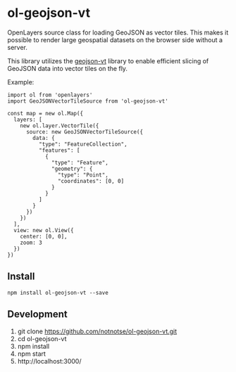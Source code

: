 # ol-geojson-vt

OpenLayers source class for loading GeoJSON as vector tiles. This makes it possible to render large geospatial datasets on the browser side without a server.

This library utilizes the [geojson-vt](https://github.com/mapbox/geojson-vt) library to enable efficient slicing of GeoJSON data into vector tiles on the fly.

Example:

```
import ol from 'openlayers'
import GeoJSONVectorTileSource from 'ol-geojson-vt'

const map = new ol.Map({
  layers: [
    new ol.layer.VectorTile({
      source: new GeoJSONVectorTileSource({
        data: {
          "type": "FeatureCollection",
          "features": [
            {
              "type": "Feature",
              "geometry": {
                "type": "Point",
                "coordinates": [0, 0]
              }
            }
          ]
        }
      })
    })
  ],
  view: new ol.View({
    center: [0, 0],
    zoom: 3
  })
})

```

## Install

`npm install ol-geojson-vt --save`

## Development

1. git clone https://github.com/notnotse/ol-geojson-vt.git
1. cd ol-geojson-vt
1. npm install
1. npm start
1. http://localhost:3000/
